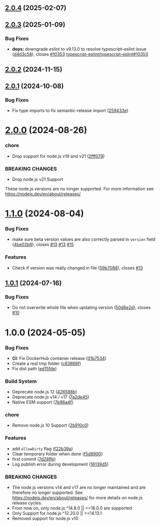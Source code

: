 ## [2.0.4](https://github.com/sebbo2002/semantic-release-jsr/compare/v2.0.3...v2.0.4) (2025-02-07)

## [2.0.3](https://github.com/sebbo2002/semantic-release-jsr/compare/v2.0.2...v2.0.3) (2025-01-09)


### Bug Fixes

* **deps:** downgrade eslint to v9.13.0 to resolve typescript-eslint issue ([d4d3c58](https://github.com/sebbo2002/semantic-release-jsr/commit/d4d3c580323d3801f60e53dd61327758ff066418)), closes [#10353](https://github.com/sebbo2002/semantic-release-jsr/issues/10353) [typescript-eslint/typescript-eslint#10353](https://github.com/typescript-eslint/typescript-eslint/issues/10353)

## [2.0.2](https://github.com/sebbo2002/semantic-release-jsr/compare/v2.0.1...v2.0.2) (2024-11-15)

## [2.0.1](https://github.com/sebbo2002/semantic-release-jsr/compare/v2.0.0...v2.0.1) (2024-10-08)


### Bug Fixes

* Fix type imports to fix semantic-release import ([259433e](https://github.com/sebbo2002/semantic-release-jsr/commit/259433ece8ac403b5a15d4c98e8635b511cd0d40))

# [2.0.0](https://github.com/sebbo2002/semantic-release-jsr/compare/v1.1.0...v2.0.0) (2024-08-26)


### chore

* Drop support for node.js v19 and v21 ([2fff079](https://github.com/sebbo2002/semantic-release-jsr/commit/2fff079040a377fbe9ecc340388f6a29b863cf80))


### BREAKING CHANGES

* Drop node.js v21 Support

These node.js versions are no longer supported. For more information see https://nodejs.dev/en/about/releases/

# [1.1.0](https://github.com/sebbo2002/semantic-release-jsr/compare/v1.0.1...v1.1.0) (2024-08-04)


### Bug Fixes

* make sure beta version values are also correctly parsed in `version` field ([4be02b6](https://github.com/sebbo2002/semantic-release-jsr/commit/4be02b6441f4eea198ae86cdd82174cc304de887)), closes [#13](https://github.com/sebbo2002/semantic-release-jsr/issues/13) [#13](https://github.com/sebbo2002/semantic-release-jsr/issues/13) [#15](https://github.com/sebbo2002/semantic-release-jsr/issues/15)


### Features

* Check if version was really changed in file ([59b7088](https://github.com/sebbo2002/semantic-release-jsr/commit/59b7088b5ad8120edf3679333661b9e490b6010b)), closes [#13](https://github.com/sebbo2002/semantic-release-jsr/issues/13)

## [1.0.1](https://github.com/sebbo2002/semantic-release-jsr/compare/v1.0.0...v1.0.1) (2024-07-16)


### Bug Fixes

* Do not overwrite whole file when updating version ([50d8e2d](https://github.com/sebbo2002/semantic-release-jsr/commit/50d8e2d38dd34325c7dfd0675869c883f7aefe59)), closes [#10](https://github.com/sebbo2002/semantic-release-jsr/issues/10)

# 1.0.0 (2024-05-05)


### Bug Fixes

* **CI:** Fix DockerHub container release ([01b7534](https://github.com/sebbo2002/semantic-release-jsr/commit/01b753406d1f1ef24a949c7d7b946d99b779d013))
* Create a real tmp folder ([c83866f](https://github.com/sebbo2002/semantic-release-jsr/commit/c83866fccfcb4cb1f06327d781213ba1762aaced))
* Fix dist path ([ed15fde](https://github.com/sebbo2002/semantic-release-jsr/commit/ed15fde6884904fb8bae4f7a0e43e812b8d73c41))


### Build System

* Deprecate node.js 12 ([426588b](https://github.com/sebbo2002/semantic-release-jsr/commit/426588b4bb7bde2924bbc92006ca839e960872e1))
* Deprecate node.js v14 / v17 ([7a2de45](https://github.com/sebbo2002/semantic-release-jsr/commit/7a2de45c12f19a1ec441b3a004f4aa935efc197c))
* Native ESM support ([7b86a4f](https://github.com/sebbo2002/semantic-release-jsr/commit/7b86a4f1187c387a3a5792e1fb72d822b04e3631))


### chore

* Remove node.js 10 Support ([2b910c0](https://github.com/sebbo2002/semantic-release-jsr/commit/2b910c09bc8a41085fc4472159494d8738d5521e))


### Features

* add `allowDirty` flag ([f22b39a](https://github.com/sebbo2002/semantic-release-jsr/commit/f22b39a3c7eee6420a6c1464a77b74cd23340855))
* Clear temporary folder when done ([f5d8900](https://github.com/sebbo2002/semantic-release-jsr/commit/f5d89002e8061368ddce5f55abb311872fa63ec3))
* first commit ([7d28ffe](https://github.com/sebbo2002/semantic-release-jsr/commit/7d28ffe6dabe3de237134a69cf3b7c5f985c5756))
* Log publish error during development ([16139d5](https://github.com/sebbo2002/semantic-release-jsr/commit/16139d5b2125f866b07f09fb9be13b4697f418b5))


### BREAKING CHANGES

* The node.js versions v14 and v17 are no longer maintained and are therefore no longer supported. See https://nodejs.dev/en/about/releases/ for more details on node.js release cycles.
* From now on, only node.js ^14.8.0 || >=16.0.0 are supported
* Only Support for node.js ^12.20.0 || >=14.13.1
* Removed support for node.js v10
